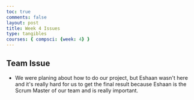```yaml
---
toc: true
comments: false
layout: post
title: Week 4 Issues
type: tangibles
courses: { compsci: {week: 4} }
---
```


## Team Issue
- We were planing about how to do our project, but Eshaan wasn't here and it's really hard for us to get the final result because Eshaan is the Scrum Master of our team and is really important.
